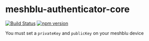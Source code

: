 # meshblu-authenticator-core

[![Build Status](https://travis-ci.org/CESARBR/meshblu-authenticator-core.svg?branch=master)](https://travis-ci.org/CESABR/meshblu-authenticator-core)
[![npm version](https://badge.fury.io/js/%40cesarbr%2Fmeshblu-authenticator-core.svg)](https://badge.fury.io/js/%40cesarbr%2Fmeshblu-authenticator-core.svg)

You must set a ```privateKey``` and ```publicKey``` on your meshblu device
